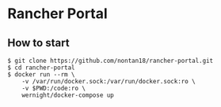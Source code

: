 # Rancher Portal

## How to start

```
$ git clone https://github.com/nontan18/rancher-portal.git
$ cd rancher-portal
$ docker run --rm \
    -v /var/run/docker.sock:/var/run/docker.sock:ro \
    -v $PWD:/code:ro \
    wernight/docker-compose up
```

